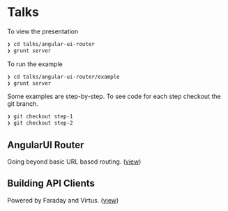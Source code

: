 Talks
=====

To view the presentation
```sh
❯ cd talks/angular-ui-router
❯ grunt server
```

To run the example
```sh
❯ cd talks/angular-ui-router/example
❯ grunt server
```

Some examples are step-by-step. To see code for each step checkout the git branch.
```sh
❯ git checkout step-1
❯ git checkout step-2
```


## AngularUI Router
Going beyond basic URL based routing. (<a href="http://forest.github.io/talks/angular-ui-router/index.html" target="_blank">view<a/>)

## Building API Clients
Powered by Faraday and Virtus. (<a href="http://forest.github.io/talks/api-clients/index.html" target="_blank">view<a/>)
